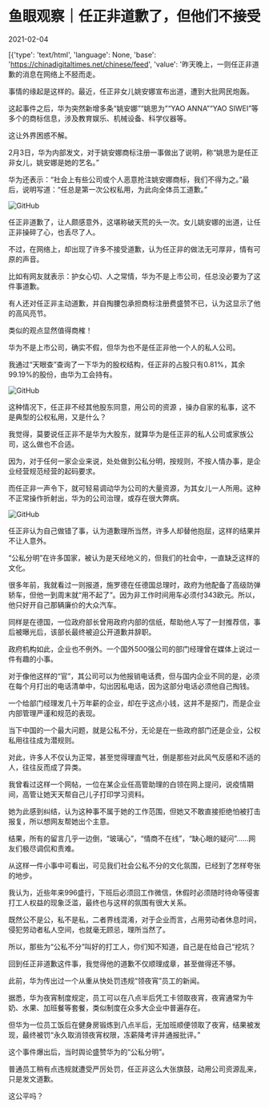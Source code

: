 # 鱼眼观察｜任正非道歉了，但他们不接受

2021-02-04

[{'type': 'text/html', 'language': None, 'base': 'https://chinadigitaltimes.net/chinese/feed', 'value': '昨天晚上，一则任正非道歉的消息在网络上不胫而走。

事情的缘起是这样的。最近，任正非女儿姚安娜宣布出道，遭到大批网民炮轰。

这起事件之后，华为突然新增多条“姚安娜”“姚思为”“YAO ANNA”“YAO SIWEI”等多个的商标信息，涉及教育娱乐、机械设备、科学仪器等。

这让外界困惑不解。

2月3日，华为内部发文，对于姚安娜商标注册一事做出了说明，称“姚思为是任正非女儿，姚安娜是她的艺名。”

华为还表示：“社会上有些公司或个人恶意抢注姚安娜商标，我们不得为之。”最后，说明写道：“任总是第一次公权私用，为此向全体员工道歉。”

![GitHub](https://chinadigitaltimes.net/chinese/files/2021/02/post-662326-601bb8b10e77a.)

任正非道歉了，让人颇感意外，这堪称破天荒的头一次。女儿姚安娜的出道，让任正非操碎了心，也丢尽了人。

不过，在网络上，却出现了许多不接受道歉，认为任正非的做法无可厚非，情有可原的声音。

比如有网友就表示：护女心切、人之常情，华为不是上市公司，任总没必要为了这件事道歉。

有人还对任正非主动道歉，并自掏腰包承担商标注册费盛赞不已，认为这显示了他的高风亮节。

类似的观点显然值得商榷！

华为不是上市公司，确实不假，但华为也不是任正非他一个人的私人公司。

我通过“天眼查”查询了一下华为的股权结构，任正非的占股只有0.81%，其余99.19%的股份，由华为工会持有。

![GitHub](https://chinadigitaltimes.net/chinese/files/2021/02/post-662326-601bb8b3074f4.)

这种情况下，任正非不经其他股东同意，用公司的资源 ，操办自家的私事，这不是典型的公权私用，又是什么？

我觉得，莫要说任正非不是华为大股东，就算华为是任正非的私人公司或家族公司，这么做也不合适。

因为，对于任何一家企业来说，处处做到公私分明，按规则，不按人情办事，是企业经营规范经营的起码要求。

而任正非一声令下，就可轻易调动华为公司的大量资源，为其女儿一人所用。这种不正常操作折射出，华为的公司治理，或存在很大弊病。

![GitHub](https://chinadigitaltimes.net/chinese/files/2021/02/post-662326-601bb8b4a3cfa.)

任正非认为自己做错了事，认为道歉理所当然，许多人却替他抱屈，这样的结果并不让人意外。

“公私分明”在许多国家，被认为是天经地义的，但我们的社会中，一直缺乏这样的文化。

很多年前，我就看过一则报道，施罗德在任德国总理时，政府为他配备了高级防弹轿车，但他一到周末就“用不起了”。因为非工作时间用车必须付343欧元。所以，他只好开自己那辆廉价的大众汽车。

同样是在德国，一位政府部长曾用政府内部的信纸，帮助他人写了一封推荐信，事后被曝光后，该部长最终被迫公开道歉并辞职。

政府机构如此，企业也不例外。一个国外500强公司的部门经理曾在媒体上说过一件有趣的小事。

对于像他这样的“官”，其公司可以为他报销电话费，但与国内企业不同的是，必须在每个月打出的电话清单中，勾出因私电话，因为这部分电话必须他自己掏钱。

一个给部门经理发几十万年薪的企业，却在乎这点小钱，这并不是抠门，而是企业内部管理严谨和规范的表现。

当下中国的一个最大问题，就是公私不分，无论是在一些政府部门还是企业，公权私用往往成为潜规则。

对此，许多人不仅认为正常，甚至觉得理直气壮，倒是那些对此风气反感和不适的人，往往反而成了异类。

我曾看过这样一个网帖，一位在某企业任高管助理的白领在网上提问，说疫情期间，高管让她天天帮自己儿子打印学习资料。

她为此感到纠结，认为这种事不属于她的工作范围，但她又不敢直接拒绝怕被打击报复，所以想网友帮她出个主意。

结果，所有的留言几乎一边倒，“玻璃心”，“情商不在线”，“缺心眼的疑问”……网友们极尽调侃和责难。

从这样一件小事中可看出，可见我们社会公私不分的文化氛围，已经到了怎样夸张的地步。

我认为，近些年来996盛行，下班后必须回工作微信，休假时必须随时待命等侵害打工人权益的现象泛滥，最终也与这样的氛围有很大关系。

既然公不是公，私不是私，二者界线混淆，对于企业而言，占用劳动者休息时间，侵犯劳动者私人空间，也就毫无顾忌，理所当然了。

所以，那些为“公私不分”叫好的打工人，你们知不知道，自己是在给自己“挖坑？

回到任正非道歉这件事，我觉得他的道歉不仅顺理成章，甚至做得还不够。

此前，华为传出过一个从重从快处罚违规“领夜宵”员工的新闻。

据悉，华为夜宵制度规定，员工可以在八点半后凭工卡领取夜宵，夜宵通常为牛奶、水果、加班餐等套餐，类似制度在众多大企业中普遍存在。

但华为一位员工饭后在健身房锻炼到八点半后，无加班顺便领取了夜宵，结果被发现，最终被罚“永久取消领夜宵权限，冻薪降考评并通报批评。”

这个事件爆出后，当时舆论盛赞华为的“公私分明”。

普通员工稍有点违规就遭受严厉处罚，任正非这么大张旗鼓，动用公司资源乱来，只是发文道歉。

这公平吗？


